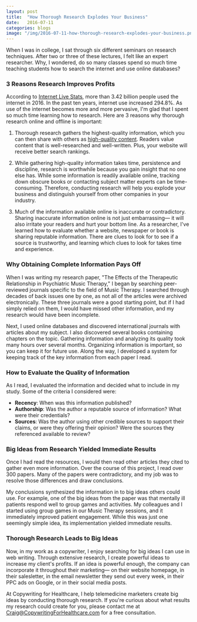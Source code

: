 ```yaml
---
layout: post
title:  "How Thorough Research Explodes Your Business"
date:   2016-07-11
categories: blogs
image: "/img/2016-07-11-how-thorough-research-explodes-your-business.png"
---
```


When I was in college, I sat through six different seminars on research techniques. After two or three of these lectures, I felt like an expert researcher. Why, I wondered, do so many classes spend so much time teaching students how to search the internet and use online databases?

### 3 Reasons Research Improves Profits

According to [Internet Live Stats](http://www.internetlivestats.com/internet-users/), more than 3.42 billion people used the internet in 2016. In the past ten years, internet use increased 294.8%. As use of the internet becomes more and more pervasive, I'm glad that I spent so much time learning how to research. Here are 3 reasons why thorough research online and offline is important:

1. Thorough research gathers the highest-quality information, which you can then share with others as [high-quality content](https://blog.kissmetrics.com/ingredients-of-great-content/). Readers value content that is well-researched and well-written. Plus, your website will receive better search rankings.

2. While gathering high-quality information takes time, persistence and discipline, research is worthwhile because you gain insight that no one else has. While some information is readily available online, tracking down obscure books or contacting subject matter experts can be time-consuming. Therefore, conducting research will help you explode your business and distinguish yourself from other companies in your industry.

3. Much of the information available online is inaccurate or contradictory. Sharing inaccurate information online is not just embarrassing— it will also irritate your readers and hurt your bottom line. As a researcher, I've learned how to evaluate whether a website, newspaper or book is sharing reputable information. There are clues to look for to see if a source is trustworthy, and learning which clues to look for takes time and experience.

### Why Obtaining Complete Information Pays Off

When I was writing my research paper, "The Effects of the Therapeutic Relationship in Psychiatric Music Therapy," I began by searching peer-reviewed journals specific to the field of Music Therapy. I searched through decades of back issues one by one, as not all of the articles were archived electronically. These three journals were a good starting point, but if I had simply relied on them, I would have missed other information, and my research would have been incomplete.

Next, I used online databases and discovered international journals with articles about my subject. I also discovered several books containing chapters on the topic. Gathering information and analyzing its quality took many hours over several months. Organizing information is important, so you can keep it for future use. Along the way, I developed a system for keeping track of the key information from each paper I read. 

### How to Evaluate the Quality of Information
As I read, I evaluated the information and decided what to include in my study. Some of the criteria I considered were: 

* __Recency__: When was this information published?
* __Authorship__: Was the author a reputable source of information? What were their credentials?
* __Sources__: Was the author using other credible sources to support their claims, or were they offering their opinion? Were the sources they referenced available to review?

### Big Ideas from Research Yielded Immediate Results

Once I had read the resources, I would then read other articles they cited to gather even more information. Over the course of this project, I read over 300 papers. Many of the papers were contradictory, and my job was to resolve those differences and draw conclusions.

My conclusions synthesized the information in to big ideas others could use. For example, one of the big ideas from the paper was that mentally ill patients respond well to group games and activities. My colleagues and I started using group games in our Music Therapy sessions, and it immediately improved patient engagement. While this was just one seemingly simple idea, its implementation yielded immediate results.

### Thorough Research Leads to Big Ideas

Now, in my work as a copywriter, I enjoy searching for big ideas I can use in web writing. Through extensive research, I create powerful ideas to increase my client's profits. If an idea is powerful enough, the company can incorporate it throughout their marketing— on their website homepage, in their salesletter, in the email newsletter they send out every week, in their PPC ads on Google, or in their social media posts.

At Copywriting for Healthcare, I help telemedicine marketers create big ideas by conducting thorough research. If you're curious about what results my research could create for you, please contact me at Craig@CopywritingForHealthcare.com for a free consultation.